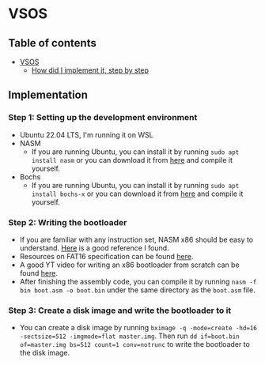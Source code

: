 # VSOS
## Table of contents
- [VSOS](#vsos)
  - [How did I implement it, step by step](#Implementation)

## Implementation
### Step 1: Setting up the development environment
- Ubuntu 22.04 LTS, I'm running it on WSL
- NASM 
  - If you are running Ubuntu, you can install it by running `sudo apt install nasm` or you can download it from [here](https://www.nasm.us/) and compile it yourself.
- Bochs
  - If you are running Ubuntu, you can install it by running `sudo apt install bochs-x` or you can download it from [here](https://bochs.sourceforge.io/) and compile it yourself.
### Step 2: Writing the bootloader
- If you are familiar with any instruction set, NASM x86 should be easy to understand. [Here](https://www.cs.uaf.edu/2017/fall/cs301/reference/x86_64.html) is a good reference I found.
- Resources on FAT16 specification can be found [here](http://www.maverick-os.dk/FileSystemFormats/FAT16_FileSystem.html).
- A good YT video for writing an x86 bootloader from scratch can be found [here](https://www.youtube.com/watch?v=xFrMXzKCXIc).
- After finishing the assembly code, you can compile it by running `nasm -f bin boot.asm -o boot.bin` under the same directory as the `boot.asm` file.
### Step 3: Create a disk image and write the bootloader to it
- You can create a disk image by running `bximage -q -mode=create -hd=16 -sectsize=512 -imgmode=flat master.img`. Then run `dd if=boot.bin of=master.img bs=512 count=1 conv=notrunc` to write the bootloader to the disk image.



